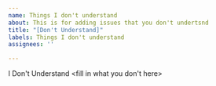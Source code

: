 ```yaml
---
name: Things I don't understand
about: This is for adding issues that you don't undertsnd
title: "[Don't Understand]"
labels: Things I don't understand
assignees: ''

---
```


I Don't Understand <fill in what you don't here>
